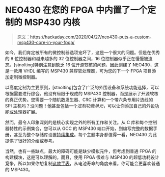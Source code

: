 # NEO430 在您的 FPGA 中内置了一个定制的 MSP430 内核

> 原文：<https://hackaday.com/2020/04/27/neo430-puts-a-custom-msp430-core-in-your-fpga/>

如今，我们肯定被所有的微控制器选项宠坏了，这是一个很大的问题。但是在优秀的 8 位控制器和越来越多的 32 位控制器之间，16 位控制器似乎正在慢慢被遗忘。[stnolting]特别注意到缺乏 16 位开源软核的问题，因此创建了 NEO430，这是一款用 VHDL 编写的 MSP430 兼容软处理器，可为您的下一个 FPGA 项目添加定制微控制器。

以高度定制为主要原则，[stnolting]包含了广泛的外围设备和系统功能选择，可以根据需要进行综合。他没有局限于现成的 MSP430 控制器，而是展示了开源软核的真正优势。您需要一个随机数发生器、CRC 计算和一个带六条专用片选线的 SPI 主机吗？没问题！他甚至包括一个*定制功能单元*，可以让你添加自己的外设功能或处理器扩展。

然而，最令人印象深刻的是核心实现之外的所有工作和关注。从 C 库和每个控制器特性的示例集合，您可以从 GCC 的 MSP430 端口开始，到编写完整的数据手册，甚至为整个存储库设置[持续集成](https://hackaday.com/2020/01/06/continuous-integration-what-it-is-and-why-you-need-it/)。每个主题本身都值得一看，NEO430 为此提供了很好的介绍或参考。

当然，也有一些缺点，最大的障碍可能是缺少模拟元件，但考虑到普通 FPGA 的构建模块，这是可以理解的。而且，使用 FPGA 很难与 MSP430 的超低功耗设计竞争，所以如果你想复制[这款手表](https://hackaday.com/2019/08/22/returning-digital-watches-to-the-analog-age-enter-the-charliewatch/)，从电池寿命的角度来看，你可能会更喜欢普通的 MSP430。